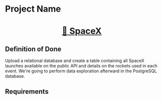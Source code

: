 # Project Name
<h1 align="center">
    <a href="https://docs.spacexdata.com/">🚀 SpaceX</a>
</h1>

## Definition of Done
Upload a relational database and create a table containing all SpaceX launches available on the public API and details on the rockets used in each event.
We're going to perform data exploration afterward in the PostgreSQL database.

## Requirements